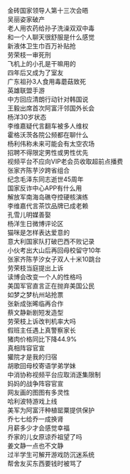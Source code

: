 金砖国家领导人第十三次会晤  
吴丽姿家破产  
老人用农药给孙子洗澡双双中毒  
和一个人聊天很舒服是什么感觉  
新液体卫生巾百万补贴抢  
劳荣枝一审死刑  
飞机上的小孔是干嘛用的  
四年后又成为了室友  
广东祖孙3人食用毒蘑菇致死  
英雄联盟手游  
中方回应清朗行动针对韩国说  
王毅出席首次阿富汗邻国外长会  
杨洋30岁状态  
李维嘉疑代言翻车被多人维权  
霍格沃茨各院公频都在聊什么  
杨利伟称未来可能会有太空农场  
招聘不得限定男性或男性优先  
视频平台不应向VIP老会员收取超前点播费  
张家齐陈芋汐跨省组合  
纪念毛泽东同志逝世45周年  
国家反诈中心APP有什么用  
解放军南海岛礁夺控硬核演练  
李维嘉代言茶饮品牌已成老赖  
孔雪儿明媒善娶  
杨洋生日微博评论区  
猫咪是怎样表达爱意的  
意大利国家队打破巴西不败记录  
小伙考出大山后再回母校留守10年  
张家齐陈芋汐女子双人十米10跳台  
劳荣枝当庭提出上诉  
读博会改变一个人的性格吗  
美国军官直言正在抛弃美国公民  
如梦之梦杭州站抢票  
张新成张晞临再合作  
蔡文静新剧短发造型  
劳荣枝上诉改判机率大吗  
假班主任遇上真警察家长  
猪肉价格同比下降44.9%  
真相阵容官宣  
獾院才是我的归宿  
胡歌回母校寄语学弟学妹  
中消协称视频平台应取消逐集限制  
妈妈的战争阵容官宣  
网友画的图图有多灵性  
哈利波特游戏上线  
美军为阿富汗种植罂粟提供保护  
乔七七给乔一成换肾  
月薪多少才会感觉幸福  
乔家的儿女原谅乔祖望了吗  
姜文静一点也不文静  
过半学生可解开游戏防沉迷系统  
帮舍友买东西要钱时被骂了  
